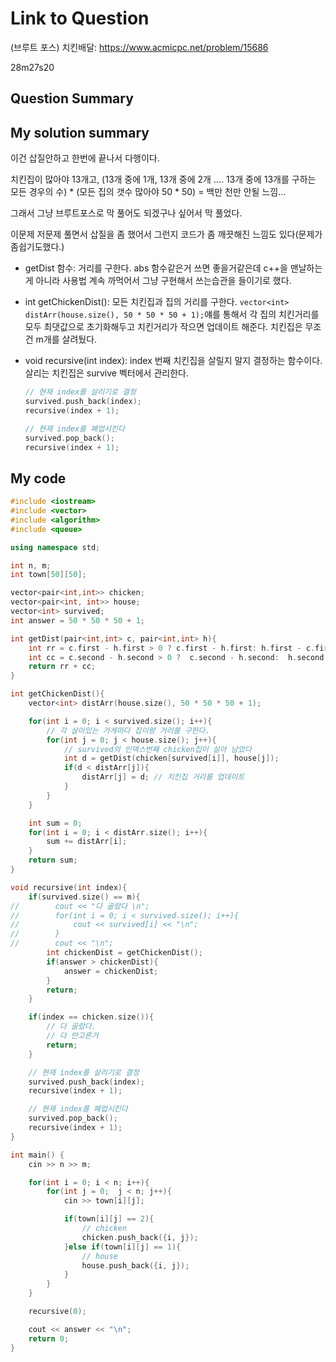 # Link to Question
(브루트 포스) 치킨배달: https://www.acmicpc.net/problem/15686

28m27s20

## Question Summary

## My solution summary
이건 삽질안하고 한번에 끝나서 다행이다. 

치킨집이 많아야 13개고, (13개 중에 1개, 13개 중에 2개 .... 13개 중에 13개를 구하는 모든 경우의 수) * (모든 집의 갯수 많아야 50 * 50) = 백만 천만 안될 느낌...

그래서 그냥 브루트포스로 막 풀어도 되겠구나 싶어서 막 풀었다. 

이문제 저문제 풀면서 삽질을 좀 했어서 그런지 코드가 좀 깨끗해진 느낌도 있다(문제가 좀쉽기도했다.)

- getDist 함수: 거리를 구한다. abs 함수같은거 쓰면 좋을거같은데 c++을 맨날하는게 아니라 사용법 계속 까먹어서 그냥 구현해서 쓰는습관을 들이기로 했다. 

- int getChickenDist(): 모든 치킨집과 집의 거리를 구한다. `vector<int> distArr(house.size(), 50 * 50 * 50 + 1);`얘를 통해서 각 집의 치킨거리를 모두 최댓값으로 초기화해두고 치킨거리가 작으면 업데이트 해준다. 치킨집은 무조건 m개를 살려뒀다.

- void recursive(int index): index 번째 치킨집을 살릴지 말지 결정하는 함수이다. 살리는 치킨집은 survive 벡터에서 관리한다. 
    ```c++
    // 현재 index를 살리기로 결정
    survived.push_back(index);
    recursive(index + 1);

    // 현재 index를 폐업시킨다
    survived.pop_back();
    recursive(index + 1);
    ```

## My code
```c++
#include <iostream>
#include <vector>
#include <algorithm>
#include <queue>

using namespace std;

int n, m;
int town[50][50];

vector<pair<int,int>> chicken;
vector<pair<int, int>> house;
vector<int> survived;
int answer = 50 * 50 * 50 + 1;

int getDist(pair<int,int> c, pair<int,int> h){
    int rr = c.first - h.first > 0 ? c.first - h.first: h.first - c.first;
    int cc = c.second - h.second > 0 ?  c.second - h.second:  h.second - c.second;
    return rr + cc;
}

int getChickenDist(){
    vector<int> distArr(house.size(), 50 * 50 * 50 + 1);

    for(int i = 0; i < survived.size(); i++){
        // 각 살아있는 가게마다 집이랑 거리를 구한다.
        for(int j = 0; j < house.size(); j++){
            // survived의 인덱스번째 chicken집이 살아 남았다
            int d = getDist(chicken[survived[i]], house[j]);
            if(d < distArr[j]){
                distArr[j] = d; // 치킨집 거리를 업데이트
            }
        }
    }

    int sum = 0;
    for(int i = 0; i < distArr.size(); i++){
        sum += distArr[i];
    }
    return sum;
}

void recursive(int index){
    if(survived.size() == m){
//        cout << "다 골랐다 \n";
//        for(int i = 0; i < survived.size(); i++){
//            cout << survived[i] << "\n";
//        }
//        cout << "\n";
        int chickenDist = getChickenDist();
        if(answer > chickenDist){
            answer = chickenDist;
        }
        return;
    }

    if(index == chicken.size()){
        // 다 골랐다.
        // 다 안고른거
        return;
    }

    // 현재 index를 살리기로 결정
    survived.push_back(index);
    recursive(index + 1);

    // 현재 index를 폐업시킨다
    survived.pop_back();
    recursive(index + 1);
}

int main() {
    cin >> n >> m;

    for(int i = 0; i < n; i++){
        for(int j = 0;  j < n; j++){
            cin >> town[i][j];

            if(town[i][j] == 2){
                // chicken
                chicken.push_back({i, j});
            }else if(town[i][j] == 1){
                // house
                house.push_back({i, j});
            }
        }
    }

    recursive(0);

    cout << answer << "\n";
    return 0;
}
```
